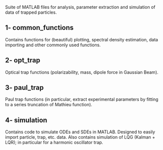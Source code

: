 Suite of MATLAB files for analysis, parameter extraction and simulation of
data of trapped particles.


1- common_functions
--------------------
Contains functions for (beautiful) plotting, spectral density estimation,
data importing and other commonly used functions.


2- opt_trap
--------------------
Optical trap functions (polarizability, mass, dipole force in Gaussian Beam).


3- paul_trap
--------------------
Paul trap functions (in particular, extract experimental parameters by fitting to
a series truncation of Mathieu function).


4- simulation
--------------------
Contains code to simulate ODEs and SDEs in MATLAB. Designed to easily
import particle, trap, etc. data. Also contains simulation of LQG (Kalman + 
LQR); in particular for a harmonic oscillator trap.
